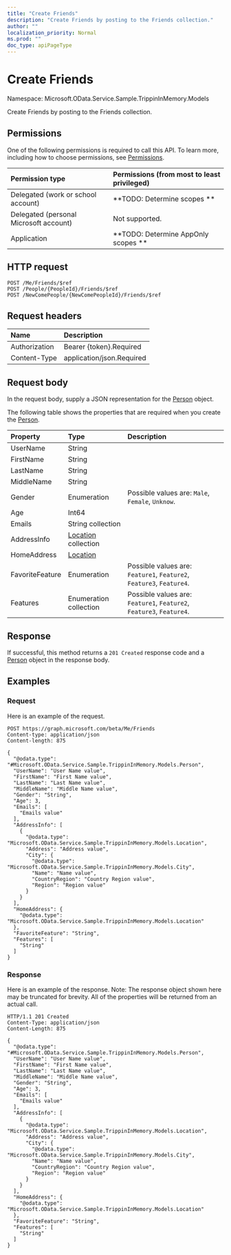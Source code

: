 ```yaml
---
title: "Create Friends"
description: "Create Friends by posting to the Friends collection."
author: ""
localization_priority: Normal
ms.prod: ""
doc_type: apiPageType
---
```


# Create Friends

Namespace: Microsoft.OData.Service.Sample.TrippinInMemory.Models

Create Friends by posting to the Friends collection.

## Permissions
One of the following permissions is required to call this API. To learn more, including how to choose permissions, see [Permissions](/concepts/permissions-reference.md).

|Permission type|Permissions (from most to least privileged)|
|:---|:---|
|Delegated (work or school account)|**TODO: Determine scopes **|
|Delegated (personal Microsoft account)|Not supported.|
|Application|**TODO: Determine AppOnly scopes **|

## HTTP request
<!-- {
  "blockType": "ignored"
}
-->
``` http
POST /Me/Friends/$ref
POST /People/{PeopleId}/Friends/$ref
POST /NewComePeople/{NewComePeopleId}/Friends/$ref
```

## Request headers
|Name|Description|
|:---|:---|
|Authorization|Bearer {token}.Required|
|Content-Type|application/json.Required|

## Request body
In the request body, supply a JSON representation for the [Person](../resources/microsoft.odata.service.sample.trippininmemory.models-person.md) object.

The following table shows the properties that are required when you create the [Person](../resources/microsoft.odata.service.sample.trippininmemory.models-person.md).

|Property|Type|Description|
|:---|:---|:---|
|UserName|String||
|FirstName|String||
|LastName|String||
|MiddleName|String||
|Gender|Enumeration| Possible values are: `Male`, `Female`, `Unknow`.|
|Age|Int64||
|Emails|String collection||
|AddressInfo|[Location](../resources/microsoft.odata.service.sample.trippininmemory.models-location.md) collection||
|HomeAddress|[Location](../resources/microsoft.odata.service.sample.trippininmemory.models-location.md)||
|FavoriteFeature|Enumeration| Possible values are: `Feature1`, `Feature2`, `Feature3`, `Feature4`.|
|Features|Enumeration collection| Possible values are: `Feature1`, `Feature2`, `Feature3`, `Feature4`.|



## Response
If successful, this method returns a `201 Created` response code and a [Person](../resources/microsoft.odata.service.sample.trippininmemory.models-person.md) object in the response body.

## Examples

### Request
Here is an example of the request.
<!-- {
  "blockType": "request",
  "name": "create_person_from_people"
}
-->
``` http
POST https://graph.microsoft.com/beta/Me/Friends
Content-type: application/json
Content-length: 875

{
  "@odata.type": "#Microsoft.OData.Service.Sample.TrippinInMemory.Models.Person",
  "UserName": "User Name value",
  "FirstName": "First Name value",
  "LastName": "Last Name value",
  "MiddleName": "Middle Name value",
  "Gender": "String",
  "Age": 3,
  "Emails": [
    "Emails value"
  ],
  "AddressInfo": [
    {
      "@odata.type": "Microsoft.OData.Service.Sample.TrippinInMemory.Models.Location",
      "Address": "Address value",
      "City": {
        "@odata.type": "Microsoft.OData.Service.Sample.TrippinInMemory.Models.City",
        "Name": "Name value",
        "CountryRegion": "Country Region value",
        "Region": "Region value"
      }
    }
  ],
  "HomeAddress": {
    "@odata.type": "Microsoft.OData.Service.Sample.TrippinInMemory.Models.Location"
  },
  "FavoriteFeature": "String",
  "Features": [
    "String"
  ]
}
```

### Response
Here is an example of the response. Note: The response object shown here may be truncated for brevity. All of the properties will be returned from an actual call.
<!-- {
  "blockType": "response",
  "truncated": true,
  "@odata.type": "microsoft.odata.service.sample.trippininmemory.models.person"
}
-->
``` http
HTTP/1.1 201 Created
Content-Type: application/json
Content-Length: 875

{
  "@odata.type": "#Microsoft.OData.Service.Sample.TrippinInMemory.Models.Person",
  "UserName": "User Name value",
  "FirstName": "First Name value",
  "LastName": "Last Name value",
  "MiddleName": "Middle Name value",
  "Gender": "String",
  "Age": 3,
  "Emails": [
    "Emails value"
  ],
  "AddressInfo": [
    {
      "@odata.type": "Microsoft.OData.Service.Sample.TrippinInMemory.Models.Location",
      "Address": "Address value",
      "City": {
        "@odata.type": "Microsoft.OData.Service.Sample.TrippinInMemory.Models.City",
        "Name": "Name value",
        "CountryRegion": "Country Region value",
        "Region": "Region value"
      }
    }
  ],
  "HomeAddress": {
    "@odata.type": "Microsoft.OData.Service.Sample.TrippinInMemory.Models.Location"
  },
  "FavoriteFeature": "String",
  "Features": [
    "String"
  ]
}
```

